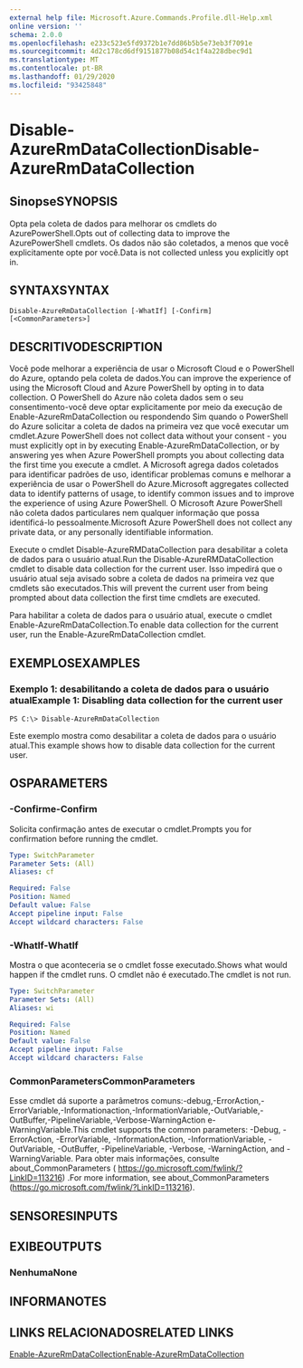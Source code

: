 ```yaml
---
external help file: Microsoft.Azure.Commands.Profile.dll-Help.xml
online version: ''
schema: 2.0.0
ms.openlocfilehash: e233c523e5fd9372b1e7dd86b5b5e73eb3f7091e
ms.sourcegitcommit: 4d2c178cd6df9151877b08d54c1f4a228dbec9d1
ms.translationtype: MT
ms.contentlocale: pt-BR
ms.lasthandoff: 01/29/2020
ms.locfileid: "93425848"
---
```

# <span data-ttu-id="824d6-101">Disable-AzureRmDataCollection</span><span class="sxs-lookup"><span data-stu-id="824d6-101">Disable-AzureRmDataCollection</span></span>

## <span data-ttu-id="824d6-102">Sinopse</span><span class="sxs-lookup"><span data-stu-id="824d6-102">SYNOPSIS</span></span>
<span data-ttu-id="824d6-103">Opta pela coleta de dados para melhorar os cmdlets do AzurePowerShell.</span><span class="sxs-lookup"><span data-stu-id="824d6-103">Opts out of collecting data to improve the AzurePowerShell cmdlets.</span></span> <span data-ttu-id="824d6-104">Os dados não são coletados, a menos que você explicitamente opte por você.</span><span class="sxs-lookup"><span data-stu-id="824d6-104">Data is not collected unless you explicitly opt in.</span></span>

## <span data-ttu-id="824d6-105">SYNTAX</span><span class="sxs-lookup"><span data-stu-id="824d6-105">SYNTAX</span></span>

```
Disable-AzureRmDataCollection [-WhatIf] [-Confirm] [<CommonParameters>]
```

## <span data-ttu-id="824d6-106">DESCRITIVO</span><span class="sxs-lookup"><span data-stu-id="824d6-106">DESCRIPTION</span></span>
<span data-ttu-id="824d6-107">Você pode melhorar a experiência de usar o Microsoft Cloud e o PowerShell do Azure, optando pela coleta de dados.</span><span class="sxs-lookup"><span data-stu-id="824d6-107">You can improve the experience of using the Microsoft Cloud and Azure PowerShell by opting in to data collection.</span></span>
<span data-ttu-id="824d6-108">O PowerShell do Azure não coleta dados sem o seu consentimento-você deve optar explicitamente por meio da execução de Enable-AzureRmDataCollection ou respondendo Sim quando o PowerShell do Azure solicitar a coleta de dados na primeira vez que você executar um cmdlet.</span><span class="sxs-lookup"><span data-stu-id="824d6-108">Azure PowerShell does not collect data without your consent - you must explicitly opt in by executing Enable-AzureRmDataCollection, or by answering yes when Azure PowerShell prompts you about collecting data the first time you execute a cmdlet.</span></span>
<span data-ttu-id="824d6-109">A Microsoft agrega dados coletados para identificar padrões de uso, identificar problemas comuns e melhorar a experiência de usar o PowerShell do Azure.</span><span class="sxs-lookup"><span data-stu-id="824d6-109">Microsoft aggregates collected data to identify patterns of usage, to identify common issues and to improve the experience of using Azure PowerShell.</span></span>
<span data-ttu-id="824d6-110">O Microsoft Azure PowerShell não coleta dados particulares nem qualquer informação que possa identificá-lo pessoalmente.</span><span class="sxs-lookup"><span data-stu-id="824d6-110">Microsoft Azure PowerShell does not collect any private data, or any personally identifiable information.</span></span>

<span data-ttu-id="824d6-111">Execute o cmdlet Disable-AzureRMDataCollection para desabilitar a coleta de dados para o usuário atual.</span><span class="sxs-lookup"><span data-stu-id="824d6-111">Run the Disable-AzureRMDataCollection cmdlet to disable data collection for the current user.</span></span>
<span data-ttu-id="824d6-112">Isso impedirá que o usuário atual seja avisado sobre a coleta de dados na primeira vez que cmdlets são executados.</span><span class="sxs-lookup"><span data-stu-id="824d6-112">This will prevent the current user from being prompted about data collection the first time cmdlets are executed.</span></span>

<span data-ttu-id="824d6-113">Para habilitar a coleta de dados para o usuário atual, execute o cmdlet Enable-AzureRmDataCollection.</span><span class="sxs-lookup"><span data-stu-id="824d6-113">To enable data collection for the current user, run the Enable-AzureRmDataCollection cmdlet.</span></span>

## <span data-ttu-id="824d6-114">EXEMPLOS</span><span class="sxs-lookup"><span data-stu-id="824d6-114">EXAMPLES</span></span>

### <span data-ttu-id="824d6-115">Exemplo 1: desabilitando a coleta de dados para o usuário atual</span><span class="sxs-lookup"><span data-stu-id="824d6-115">Example 1: Disabling data collection for the current user</span></span>
```
PS C:\> Disable-AzureRmDataCollection
```

<span data-ttu-id="824d6-116">Este exemplo mostra como desabilitar a coleta de dados para o usuário atual.</span><span class="sxs-lookup"><span data-stu-id="824d6-116">This example shows how to disable data collection for the current user.</span></span> 

## <span data-ttu-id="824d6-117">OS</span><span class="sxs-lookup"><span data-stu-id="824d6-117">PARAMETERS</span></span>

### <span data-ttu-id="824d6-118">-Confirme</span><span class="sxs-lookup"><span data-stu-id="824d6-118">-Confirm</span></span>
<span data-ttu-id="824d6-119">Solicita confirmação antes de executar o cmdlet.</span><span class="sxs-lookup"><span data-stu-id="824d6-119">Prompts you for confirmation before running the cmdlet.</span></span>

```yaml
Type: SwitchParameter
Parameter Sets: (All)
Aliases: cf

Required: False
Position: Named
Default value: False
Accept pipeline input: False
Accept wildcard characters: False
```

### <span data-ttu-id="824d6-120">-WhatIf</span><span class="sxs-lookup"><span data-stu-id="824d6-120">-WhatIf</span></span>
<span data-ttu-id="824d6-121">Mostra o que aconteceria se o cmdlet fosse executado.</span><span class="sxs-lookup"><span data-stu-id="824d6-121">Shows what would happen if the cmdlet runs.</span></span> <span data-ttu-id="824d6-122">O cmdlet não é executado.</span><span class="sxs-lookup"><span data-stu-id="824d6-122">The cmdlet is not run.</span></span>

```yaml
Type: SwitchParameter
Parameter Sets: (All)
Aliases: wi

Required: False
Position: Named
Default value: False
Accept pipeline input: False
Accept wildcard characters: False
```

### <span data-ttu-id="824d6-123">CommonParameters</span><span class="sxs-lookup"><span data-stu-id="824d6-123">CommonParameters</span></span>
<span data-ttu-id="824d6-124">Esse cmdlet dá suporte a parâmetros comuns:-debug,-ErrorAction,-ErrorVariable,-Informationaction,-InformationVariable,-OutVariable,-OutBuffer,-PipelineVariable,-Verbose-WarningAction e-WarningVariable.</span><span class="sxs-lookup"><span data-stu-id="824d6-124">This cmdlet supports the common parameters: -Debug, -ErrorAction, -ErrorVariable, -InformationAction, -InformationVariable, -OutVariable, -OutBuffer, -PipelineVariable, -Verbose, -WarningAction, and -WarningVariable.</span></span> <span data-ttu-id="824d6-125">Para obter mais informações, consulte about_CommonParameters ( https://go.microsoft.com/fwlink/?LinkID=113216) .</span><span class="sxs-lookup"><span data-stu-id="824d6-125">For more information, see about_CommonParameters (https://go.microsoft.com/fwlink/?LinkID=113216).</span></span>

## <span data-ttu-id="824d6-126">SENSORES</span><span class="sxs-lookup"><span data-stu-id="824d6-126">INPUTS</span></span>

## <span data-ttu-id="824d6-127">EXIBE</span><span class="sxs-lookup"><span data-stu-id="824d6-127">OUTPUTS</span></span>

### <span data-ttu-id="824d6-128">Nenhuma</span><span class="sxs-lookup"><span data-stu-id="824d6-128">None</span></span>

## <span data-ttu-id="824d6-129">INFORMA</span><span class="sxs-lookup"><span data-stu-id="824d6-129">NOTES</span></span>

## <span data-ttu-id="824d6-130">LINKS RELACIONADOS</span><span class="sxs-lookup"><span data-stu-id="824d6-130">RELATED LINKS</span></span>

[<span data-ttu-id="824d6-131">Enable-AzureRmDataCollection</span><span class="sxs-lookup"><span data-stu-id="824d6-131">Enable-AzureRmDataCollection</span></span>]()

